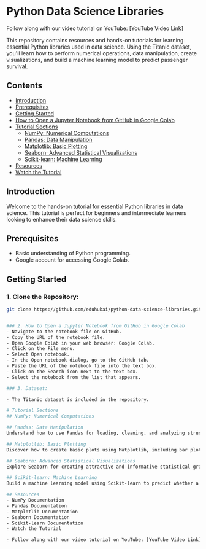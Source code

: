 # Python Data Science Libraries

Follow along with our video tutorial on YouTube: [YouTube Video Link]

This repository contains resources and hands-on tutorials for learning essential Python libraries used in data science. Using the Titanic dataset, you'll learn how to perform numerical operations, data manipulation, create visualizations, and build a machine learning model to predict passenger survival.

## Contents

- [Introduction](#introduction)
- [Prerequisites](#prerequisites)
- [Getting Started](#getting-started)
- [How to Open a Jupyter Notebook from GitHub in Google Colab](#how-to-open-a-jupyter-notebook-from-github-in-google-colab)
- [Tutorial Sections](#tutorial-sections)
  - [NumPy: Numerical Computations](#numpy-numerical-computations)
  - [Pandas: Data Manipulation](#pandas-data-manipulation)
  - [Matplotlib: Basic Plotting](#matplotlib-basic-plotting)
  - [Seaborn: Advanced Statistical Visualizations](#seaborn-advanced-statistical-visualizations)
  - [Scikit-learn: Machine Learning](#scikit-learn-machine-learning)
- [Resources](#resources)
- [Watch the Tutorial](#watch-the-tutorial)

## Introduction

Welcome to the hands-on tutorial for essential Python libraries in data science. This tutorial is perfect for beginners and intermediate learners looking to enhance their data science skills.

## Prerequisites

- Basic understanding of Python programming.
- Google account for accessing Google Colab.

## Getting Started

### 1. Clone the Repository:
   ```sh
   git clone https://github.com/eduhubai/python-data-science-libraries.git  


### 2. How to Open a Jupyter Notebook from GitHub in Google Colab
  - Navigate to the notebook file on GitHub.
  - Copy the URL of the notebook file.
  - Open Google Colab in your web browser: Google Colab.
  - Click on the File menu.
  - Select Open notebook.
  - In the Open notebook dialog, go to the GitHub tab.
  - Paste the URL of the notebook file into the text box.
  - Click on the Search icon next to the text box.
  - Select the notebook from the list that appears.  

### 3. Dataset:

- The Titanic dataset is included in the repository.

# Tutorial Sections
## NumPy: Numerical Computations

## Pandas: Data Manipulation
Understand how to use Pandas for loading, cleaning, and analyzing structured data.

## Matplotlib: Basic Plotting
Discover how to create basic plots using Matplotlib, including bar plots and histograms.

## Seaborn: Advanced Statistical Visualizations
Explore Seaborn for creating attractive and informative statistical graphics.

## Scikit-learn: Machine Learning
Build a machine learning model using Scikit-learn to predict whether a passenger survived the Titanic disaster.

## Resources
- NumPy Documentation
- Pandas Documentation
- Matplotlib Documentation
- Seaborn Documentation
- Scikit-learn Documentation
- Watch the Tutorial

- Follow along with our video tutorial on YouTube: [YouTube Video Link]


